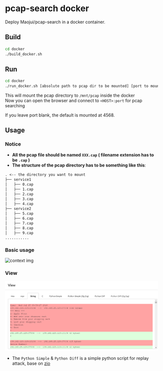 # pcap-search docker

Deploy Maojui/pcap-search in a docker container.

## Build
```bash
cd docker
./build_docker.sh
```

## Run

```bash
cd docker
./run_docker.sh [absolute path to pcap dir to be mounted] [port to mounted]
```
This will mount the pcap directory to `/mnt/pcap` inside the docker  
Now you can open the browser and connect to `<HOST>:port` for pcap searching

If you leave port blank, the default is mounted at 4568.

## Usage  
### Notice
* **All the pcap file should be named `XXX.cap` ( filename extension has to be `.cap` )**  
* **The structure of the pcap directory has to be something like this**:  
```
. <-- the directory you want to mount
├── service1
│   ├── 0.cap
│   ├── 1.cap
│   ├── 2.cap
│   ├── 3.cap
│   ├── 4.cap
├── service2
│   ├── 5.cap
│   ├── 6.cap
│   ├── 7.cap
│   ├── 8.cap
│   ├── 9.cap
...........
```
### Basic usage  
![context img](/img/1.png?raw=true)  
### View  
![context img](/img/2.PNG?raw=true)  
* The `Python Simple` & `Python Diff` is a simple python script for replay attack, base on [zio](https://github.com/zTrix/zio)


